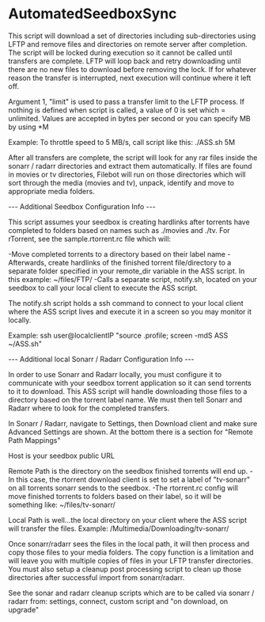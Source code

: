 # AutomatedSeedboxSync

This script will download a set of directories including sub-directories using LFTP and remove files and directories on remote server after completion.
The script will be locked during execution so it cannot be called until transfers are complete.
LFTP will loop back and retry downloading until there are no new files to download before removing the lock.
If for whatever reason the transfer is interrupted, next execution will continue where it left off.

Argument 1, "limit" is used to pass a transfer limit to the LFTP process.
If nothing is defined when script is called, a value of 0 is set which = unlimited.
Values are accepted in bytes per second or you can specify MB by using *M

Example: To throttle speed to 5 MB/s, call script like this: ./ASS.sh 5M

After all transfers are complete, the script will look for any rar files inside the sonarr / radarr directories and extract them automatically.
If files are found in movies or tv directories, Filebot will run on those directories which will sort through the media (movies and tv), unpack, identify and move to appropriate media folders.


--- Additional Seedbox Configuration Info ---

This script assumes your seedbox is creating hardlinks after torrents have completed to folders based on names such as ./movies and ./tv.
For rTorrent, see the sample.rtorrent.rc file which will:

-Move completed torrents to a directory based on their label name
-Afterwards, create hardlinks of the finished torrent file/directory to a separate folder specified in your remote_dir variable in the ASS script. In this example: ~/files/FTP/
-Calls a separate script, notify.sh, located on your seedbox to call your local client to execute the ASS script.

The notify.sh script holds a ssh command to connect to your local client where the ASS script lives and execute it in a screen so you may monitor it locally.

Example: ssh user@localclientIP "source .profile; screen -mdS ASS ~/ASS.sh"


--- Additional local Sonarr / Radarr Configuration Info ---

In order to use Sonarr and Radarr locally, you must configure it to communicate with your seedbox torrent application so it can send torrents to it to download.
This ASS script will handle downloading those files to a directory based on the torrent label name. We must then tell Sonarr and Radarr where to look for the completed transfers.

In Sonarr / Radarr, navigate to Settings, then Download client and make sure Advanced Settings are shown.
At the bottom there is a section for "Remote Path Mappings"

Host is your seedbox public URL

Remote Path is the directory on the seedbox finished torrents will end up.
-In this case, the rtorrent download client is set to set a label of "tv-sonarr" on all torrents sonarr sends to the seedbox.
-The rtorrent.rc config will move finished torrents to folders based on their label, so it will be something like: ~/files/tv-sonarr/

Local Path is well...the local directory on your client where the ASS script will transfer the files. Example: /Multimedia/Downloading/tv-sonarr/

Once sonarr/radarr sees the files in the local path, it will then process and copy those files to your media folders.
The copy function is a limitation and will leave you with multiple copies of files in your LFTP transfer directories.
You must also setup a cleanup post processing script to clean up those directories after successful import from sonarr/radarr.

See the sonar and radarr cleanup scripts which are to be called via sonarr / radarr from: settings, connect, custom script and "on download, on upgrade"
